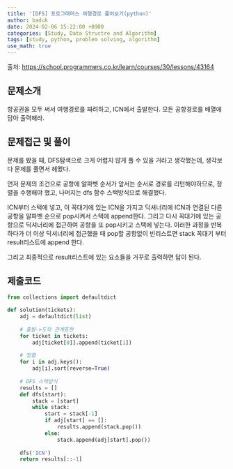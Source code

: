 ```yaml
---
title: '[DFS] 프로그래머스 여행경로 풀어보기(python)'
author: baduk
date: 2024-02-06 15:22:00 +0900
categories: [Study, Data Structre and Algorithm]
tags: [study, python, problem solving, algorithm]
use_math: true
---
```

출처:
<https://school.programmers.co.kr/learn/courses/30/lessons/43164>


## 문제소개
항공권을 모두 써서 여행경로를 짜려하고, ICN에서 출발한다. 모든 공항경로를 배열에담아 출력해라.

## 문제접근 및 풀이
문제를 봤을 때, DFS탐색으로 크게 어렵지 않게 풀 수 있을 거라고 생각했는데, 생각보다 문제를 풀면서 헤맸다.

먼저 문제의 조건으로 공항에 알파벳 순서가 앞서는 순서로 경로를 리턴해야하므로, 정렬을 수행해야 했고, 나머지는 dfs 함수 스택방식으로 해결했다.  

ICN부터 스택에 넣고, 이 꼭대기에 있는 ICN을 가지고 딕셔너리에 ICN과 연결된 다른 공항을 알파벳 순으로 pop시켜서 스택에 append한다. 그리고 다시 꼭대기에 있는 공항으로 딕셔너리에 접근하여 공항을 또 pop시키고 스택에 넣는다. 이러한 과정을 반복하다가 더 이상 딕셔너리에 접근했을 때 pop할 공항없이 빈리스트면 stack 꼭대기 부터 result리스트에 append 한다.

그리고 최종적으로 result리스트에 있는 요소들을 거꾸로 출력하면 답이 된다.

## 제출코드
```python
from collections import defaultdict

def solution(tickets):
    adj = defaultdict(list)
    
    # 출발->도착 관계표현
    for ticket in tickets:
        adj[ticket[0]].append(ticket[1])
        
    # 정렬    
    for i in adj.keys():
        adj[i].sort(reverse=True)
    
    # DFS 스택방식
    results = []
    def dfs(start):
        stack = [start]
        while stack:
            start = stack[-1]
            if adj[start] == []:
                results.append(stack.pop())
            else:
                stack.append(adj[start].pop())
                
    dfs('ICN')
    return results[::-1]
```